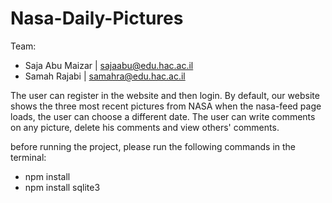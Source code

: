 # Nasa-Daily-Pictures

Team:
* Saja Abu Maizar | sajaabu@edu.hac.ac.il
* Samah Rajabi | samahra@edu.hac.ac.il

The user can register in the website and then login.
By default, our website shows the three most recent pictures from NASA when the nasa-feed page loads, the user can choose a different date.
The user can write comments on any picture, delete his comments and view others' comments.

before running the project, please run the following commands in the terminal:
* npm install
* npm install sqlite3
